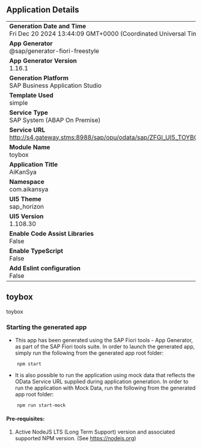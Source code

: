 ## Application Details
|               |
| ------------- |
|**Generation Date and Time**<br>Fri Dec 20 2024 13:44:09 GMT+0000 (Coordinated Universal Time)|
|**App Generator**<br>@sap/generator-fiori-freestyle|
|**App Generator Version**<br>1.16.1|
|**Generation Platform**<br>SAP Business Application Studio|
|**Template Used**<br>simple|
|**Service Type**<br>SAP System (ABAP On Premise)|
|**Service URL**<br>http://s4.gateway.stms:8988/sap/opu/odata/sap/ZFGI_UI5_TOYBOX_SRV|
|**Module Name**<br>toybox|
|**Application Title**<br>AiKanSya|
|**Namespace**<br>com.aikansya|
|**UI5 Theme**<br>sap_horizon|
|**UI5 Version**<br>1.108.30|
|**Enable Code Assist Libraries**<br>False|
|**Enable TypeScript**<br>False|
|**Add Eslint configuration**<br>False|

## toybox

toybox

### Starting the generated app

-   This app has been generated using the SAP Fiori tools - App Generator, as part of the SAP Fiori tools suite.  In order to launch the generated app, simply run the following from the generated app root folder:

```
    npm start
```

- It is also possible to run the application using mock data that reflects the OData Service URL supplied during application generation.  In order to run the application with Mock Data, run the following from the generated app root folder:

```
    npm run start-mock
```

#### Pre-requisites:

1. Active NodeJS LTS (Long Term Support) version and associated supported NPM version.  (See https://nodejs.org)


